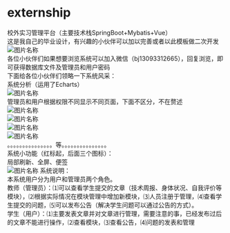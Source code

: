 # externship
校外实习管理平台（主要技术栈SpringBoot+Mybatis+Vue）  
这是我自己的毕业设计，有兴趣的小伙伴可以加以完善或者以此模板做二次开发  
![图片名称](https://github.com/cserjun/externship/blob/master/image/1.png)  
各位小伙伴们如果想要浏览系统可以加入微信（bj13093312665），回复浏览，即可获得数据库文件及管理员和用户密码  
下面给各位小伙伴们领略一下系统风采：    
系统分析（运用了Echarts）    
![图片名称](https://github.com/cserjun/externship/blob/master/image/2.png)    
管理员和用户根据权限不同显示不同页面，下面不区分，不在赘述  
![图片名称](https://github.com/cserjun/externship/blob/master/image/3.png)  
![图片名称](https://github.com/cserjun/externship/blob/master/image/4.png)  
![图片名称](https://github.com/cserjun/externship/blob/master/image/5.png)  
![图片名称](https://github.com/cserjun/externship/blob/master/image/6.png)  
。。。。。。。。。。。。。。。等。。。。。。。。。。。。。。。  
系统小功能（红标起，后面三个图标）：  
局部刷新、全屏、便签  
![图片名称](https://github.com/cserjun/externship/blob/master/image/10.png)
系统说明：  
本系统用户分为用户和管理员两个角色。  
教师（管理员）：⑴可以查看学生提交的文章（技术周报、身体状况、自我评价等模块），⑵根据实际情况在模块管理中增加新模块，⑶人员注册于管理，⑷查看学生提交的问题，⑸可以发布公告（解决学生问题可以通过公告的方式）。   
学生（用户）：⑴主要发表文章并对文章进行管理，需要注意的事，已经发布过后的文章不能进行操作，⑵查看模块，⑶查看公告，⑷问题的发表和管理

